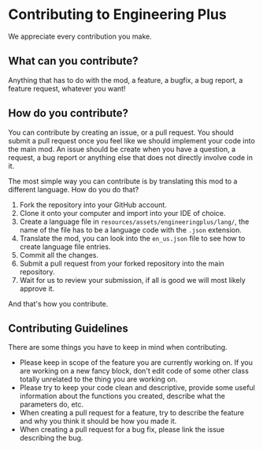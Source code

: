 # Contributing to Engineering Plus
We appreciate every contribution you make.
## What can you contribute?
Anything that has to do with the mod, a feature, a bugfix, a bug report, a feature request, whatever you want!
## How do you contribute?
You can contribute by creating an issue, or a pull request. You should submit a pull request once you feel like we should implement your code into the main mod. An issue should be create when you have a question, a request, a bug report or anything else that does not directly involve code in it.

The most simple way you can contribute is by translating this mod to a different language. How do you do that?
1. Fork the repository into your GitHub account.
1. Clone it onto your computer and import into your IDE of choice.
1. Create a language file in `resources/assets/engineeringplus/lang/`, the name of the file has to be a language code with the `.json` extension.
1. Translate the mod, you can look into the `en_us.json` file to see how to create language file entries.
1. Commit all the changes.
1. Submit a pull request from your forked repository into the main repository.
1. Wait for us to review your submission, if all is good we will most likely approve it.

And that's how you contribute.

## Contributing Guidelines
There are some things you have to keep in mind when contributing.
 - Please keep in scope of the feature you are currently working on. If you are working on a new fancy block, don't edit code of some other class totally unrelated to the thing you are working on.
 - Please try to keep your code clean and descriptive, provide some useful information about the functions you created, describe what the parameters do, etc.
 - When creating a pull request for a feature, try to describe the feature and why you think it should be how you made it.
 - When creating a pull request for a bug fix, please link the issue describing the bug.
